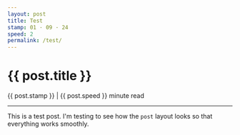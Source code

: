 ```yaml
---
layout: post
title: Test
stamp: 01 · 09 · 24
speed: 2
permalink: /test/
---
```


# {{ post.title }}
{{ post.stamp }} | {{ post.speed }} minute read

---

This is a test post. I'm testing to see how the `post` layout looks so that everything works smoothly.
